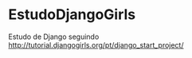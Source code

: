 # EstudoDjangoGirls
Estudo de Django seguindo http://tutorial.djangogirls.org/pt/django_start_project/
